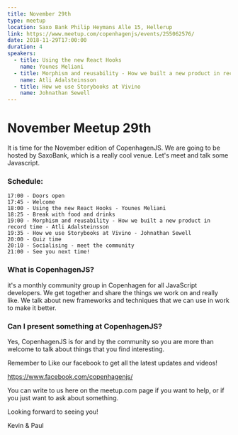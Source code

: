 ```yaml
---
title: November 29th
type: meetup
location: Saxo Bank Philip Heymans Alle 15, Hellerup
link: https://www.meetup.com/copenhagenjs/events/255062576/
date: 2018-11-29T17:00:00
duration: 4
speakers:
  - title: Using the new React Hooks
    name: Younes Meliani
  - title: Morphism and reusability - How we built a new product in record time
    name: Atli Adalsteinsson
  - title: How we use Storybooks at Vivino
    name: Johnathan Sewell
---
```


# November Meetup 29th

It is time for the November edition of CopenhagenJS. We are going to be hosted by SaxoBank, which is a really cool venue. Let's meet and talk some Javascript.

### Schedule:

    17:00 - Doors open
    17:45 - Welcome
    18:00 - Using the new React Hooks - Younes Meliani
    18:25 - Break with food and drinks
    19:00 - Morphism and reusability - How we built a new product in record time - Atli Adalsteinsson
    19:35 - How we use Storybooks at Vivino - Johnathan Sewell
    20:00 - Quiz time
    20:10 - Socialising - meet the community
    21:00 - See you next time!

### What is CopenhagenJS?

it's a monthly community group in Copenhagen for all JavaScript developers. We get together and share the things we work on and really like. We talk about new frameworks and techniques that we can use in work to make it better.

### Can I present something at CopenhagenJS?

Yes, CopenhagenJS is for and by the community so you are more than welcome to talk about things that you find interesting.

Remember to Like our facebook to get all the latest updates and videos!

https://www.facebook.com/copenhagenjs/

You can write to us here on the meetup.com page if you want to help, or if you just want to ask about something.

Looking forward to seeing you!

Kevin & Paul
